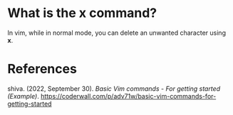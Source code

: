  # What is the x command? 

 In vim, while in normal mode, you can delete an unwanted character using **x**.



# References
shiva. (2022, September 30). *Basic Vim commands - For getting started (Example)*. <https://coderwall.com/p/adv71w/basic-vim-commands-for-getting-started>
